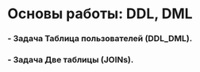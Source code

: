 # Основы работы: DDL, DML


### - Задача Таблица пользователей (DDL_DML).

### - Задача Две таблицы (JOINs).